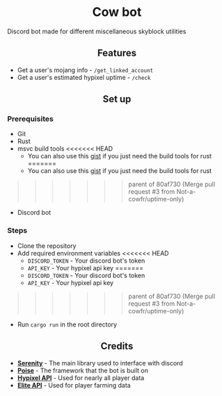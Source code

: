 <h1 align="center">
Cow bot
</h1>

Discord bot made for different miscellaneous skyblock utilities

<h2 align="center">
Features
</h2>

- Get a user's mojang info - `/get_linked_account`
- Get a user's estimated hypixel uptime - `/check`

<h2 align="center">
Set up
</h2>

### Prerequisites
- Git
- Rust
- msvc build tools
<<<<<<< HEAD
    - You can also use this [gist](https://gist.github.com/mmozeiko/7f3162ec2988e81e56d5c4e22cde9977) if you just need the build tools for rust
=======
  - You can also use this [gist](https://gist.github.com/mmozeiko/7f3162ec2988e81e56d5c4e22cde9977) if you just need the build tools for rust
>>>>>>> parent of 80af730 (Merge pull request #3 from Not-a-cowfr/uptime-only)
- Discord bot

### Steps
- Clone the repository
- Add required environment variables
<<<<<<< HEAD
    - `DISCORD_TOKEN` - Your discord bot's token
    - `API_KEY` - Your hypixel api key
=======
  - `DISCORD_TOKEN` - Your discord bot's token
  - `API_KEY` - Your hypixel api key
>>>>>>> parent of 80af730 (Merge pull request #3 from Not-a-cowfr/uptime-only)
- Run `cargo run` in the root directory

<h2 align="center">
Credits
</h2>

- **[Serenity](https://github.com/serenity-rs/serenity/)** - The main library used to interface with discord
- **[Poise](https://github.com/serenity-rs/poise)** - The framework that the bot is built on
- **[Hypixel API](https://api.hypixel.net/)** - Used for nearly all player data
- **[Elite API](https://api.elitebot.dev/)** - Used for player farming data
